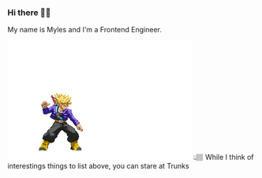 ### Hi there 🖖🏾

My name is Myles and I'm a Frontend Engineer.

![Dragon Ball Z trunks slashing sword](./trunks-slash.gif)
👆🏽 While I think of interestings things to list above, you can stare at Trunks

<!--
**enriquezm/enriquezm** is a ✨ _special_ ✨ repository because its `README.md` (this file) appears on your GitHub profile.

Here are some ideas to get you started:

- 🔭 I’m currently working on ...
- 🌱 I’m currently learning ...
- 👯 I’m looking to collaborate on ...
- 🤔 I’m looking for help with ...
- 💬 Ask me about ...
- 📫 How to reach me: ...
- 😄 Pronouns: ...
- ⚡ Fun fact: ...
-->
